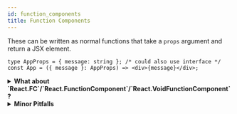 ```yaml
---
id: function_components
title: Function Components
---
```


These can be written as normal functions that take a `props` argument and return a JSX element.

```tsx
type AppProps = { message: string }; /* could also use interface */
const App = ({ message }: AppProps) => <div>{message}</div>;
```

<details>

<summary><b>What about `React.FC`/`React.FunctionComponent`/`React.VoidFunctionComponent`?</b></summary>

You can also write components with `React.FunctionComponent` (or the shorthand `React.FC` - they are the same):

```tsx
const App: React.FunctionComponent<{ message: string }> = ({ message }) => (
  <div>{message}</div>
);
```

Some differences from the "normal function" version:

- `React.FunctionComponent` is explicit about the return type, while the normal function version is implicit (or else needs additional annotation).

- It provides typechecking and autocomplete for static properties like `displayName`, `propTypes`, and `defaultProps`.

  - Note that there are some known issues using `defaultProps` with `React.FunctionComponent`. See [this issue for details](https://github.com/typescript-cheatsheets/react-typescript-cheatsheet/issues/87). We maintain a separate `defaultProps` section you can also look up.

- It provides an implicit definition of `children` (see below) - however there are some issues with the implicit `children` type (e.g. [DefinitelyTyped#33006](https://github.com/DefinitelyTyped/DefinitelyTyped/issues/33006)), and it might considered better style to be explicit about components that consume `children`, anyway.

```tsx
const Title: React.FunctionComponent<{ title: string }> = ({
  children,
  title,
}) => <div title={title}>{children}</div>;
```

<details>
<summary>

As of [@types/react PR #46643](https://github.com/DefinitelyTyped/DefinitelyTyped/pull/46643), you can use a new `React.VoidFunctionComponent` or `React.VFC` type if you wish to declare a component that explicitly does not have children.

</summary>



```ts
const VoidFunctionComponent: React.VoidFunctionComponent<Props> = ({ foo }: Props) => {
    return <div>{foo}</div>; // OK
};
<VoidFunctionComponent />;

const VoidFunctionComponent2: React.VoidFunctionComponent<SCProps> = ({ foo, children /* ERROR */ }) => {
    return <div>{foo}{children}</div>; 
};
```


</details>


- _In the future_, it may automatically mark props as `readonly`, though that's a moot point if the props object is destructured in the parameter list.

In most cases it makes very little difference which syntax is used, but you may prefer the more explicit nature of `React.FunctionComponent`.

</details>

<details>
<summary><b>Minor Pitfalls</b></summary>

These patterns are not supported:

**Conditional rendering**

```tsx
const MyConditionalComponent = ({ shouldRender = false }) =>
  shouldRender ? <div /> : false; // don't do this in JS either
const el = <MyConditionalComponent />; // throws an error
```

This is because due to limitations in the compiler, function components cannot return anything other than a JSX expression or `null`, otherwise it complains with a cryptic error message saying that the other type is not assignable to `Element`.

```tsx
const MyArrayComponent = () => Array(5).fill(<div />);
const el2 = <MyArrayComponent />; // throws an error
```

**Array.fill**

Unfortunately just annotating the function type will not help so if you really need to return other exotic types that React supports, you'd need to perform a type assertion:

```tsx
const MyArrayComponent = () => (Array(5).fill(<div />) as any) as JSX.Element;
```

[See commentary by @ferdaber here](https://github.com/typescript-cheatsheets/react-typescript-cheatsheet/issues/57).

</details>
